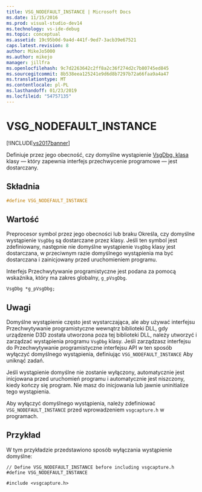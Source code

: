 ```yaml
---
title: VSG_NODEFAULT_INSTANCE | Microsoft Docs
ms.date: 11/15/2016
ms.prod: visual-studio-dev14
ms.technology: vs-ide-debug
ms.topic: conceptual
ms.assetid: 19c95b0d-9a4d-441f-9ed7-3acb39e67521
caps.latest.revision: 8
author: MikeJo5000
ms.author: mikejo
manager: jillfra
ms.openlocfilehash: 9c7d2263642c2ff8a2c36f274d2c7b80745ed845
ms.sourcegitcommit: 8b538eea125241e9d6d8b7297b72a66faa9a4a47
ms.translationtype: MT
ms.contentlocale: pl-PL
ms.lasthandoff: 01/23/2019
ms.locfileid: "54757135"
---
```

# <a name="vsgnodefaultinstance"></a>VSG_NODEFAULT_INSTANCE
[!INCLUDE[vs2017banner](../includes/vs2017banner.md)]

Definiuje przez jego obecność, czy domyślne wystąpienie [VsgDbg, klasa](../debugger/vsgdbg-class.md) klasy — który zapewnia interfejs przechwycenie programowe — jest dostarczany.  
  
## <a name="syntax"></a>Składnia  
  
```cpp  
#define VSG_NODEFAULT_INSTANCE  
```  
  
## <a name="value"></a>Wartość  
 Preprocesor symbol przez jego obecności lub braku Określa, czy domyślne wystąpienie `VsgDbg` są dostarczane przez klasy. Jeśli ten symbol jest zdefiniowany, następnie nie domyślne wystąpienie `VsgDbg` klasy jest dostarczana, w przeciwnym razie domyślnego wystąpienia ma być dostarczana i zainicjowany przed uruchomieniem programu.  
  
 Interfejs Przechwytywanie programistyczne jest podana za pomocą wskaźnika, który ma zakres globalny, `g_pVsgDbg`.  
  
```  
VsgDbg *g_pVsgDbg;  
```  
  
## <a name="remarks"></a>Uwagi  
 Domyślne wystąpienie często jest wystarczająca, ale aby używać interfejsu Przechwytywanie programistyczne wewnątrz biblioteki DLL, gdy urządzenie D3D została utworzona poza tej biblioteki DLL, należy utworzyć i zarządzać wystąpienia programu `VsgDbg` klasy. Jeśli zarządzasz interfejsu do Przechwytywanie programistyczne interfejsu API w ten sposób wyłączyć domyślnego wystąpienia, definiując `VSG_NODEFAULT_INSTANCE` Aby uniknąć zadań.  
  
 Jeśli wystąpienie domyślne nie zostanie wyłączony, automatycznie jest inicjowana przed uruchomień programu i automatycznie jest niszczony, kiedy kończy się program. Nie masz do inicjowania lub jawnie uninitialize tego wystąpienia.  
  
 Aby wyłączyć domyślnego wystąpienia, należy zdefiniować `VSG_NODEFAULT_INSTANCE` przed wprowadzeniem `vsgcapture.h` w programach.  
  
## <a name="example"></a>Przykład  
 W tym przykładzie przedstawiono sposób wyłączania wystąpienie domyślne:  
  
```  
// Define VSG_NODEFAULT_INSTANCE before including vsgcapture.h  
#define VSG_NODEFAULT_INSTANCE  
  
#include <vsgcapture.h>  
```
